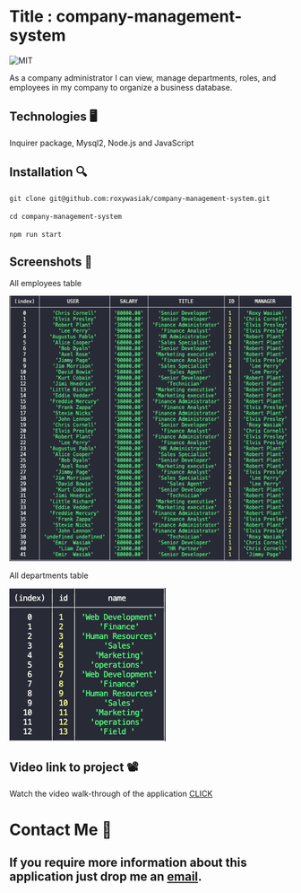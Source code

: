 # Title : company-management-system

![MIT](https://img.shields.io/badge/License-MIT-blue)

As a company administrator I can view, manage departments, roles, and employees in my company to organize a business database.

## Technologies 🖥

Inquirer package, Mysql2, Node.js and JavaScript

## Installation 🔍

```
git clone git@github.com:roxywasiak/company-management-system.git

cd company-management-system

npm run start
```

## Screenshots 📸

All employees table

![screenshot](./src/images/all.png)

All departments table

![screenshot](./src/images/dept.png)

## Video link to project 📽

Watch the video walk-through of the application [CLICK](https://drive.google.com/file/d/1qXDFZP5bMONKTPOXzit2SbyaRUY2zzgD/view?usp=sharing)

# Contact Me 👋

## If you require more information about this application just drop me an [email](mailto:ruksclone@hotmail.com).
